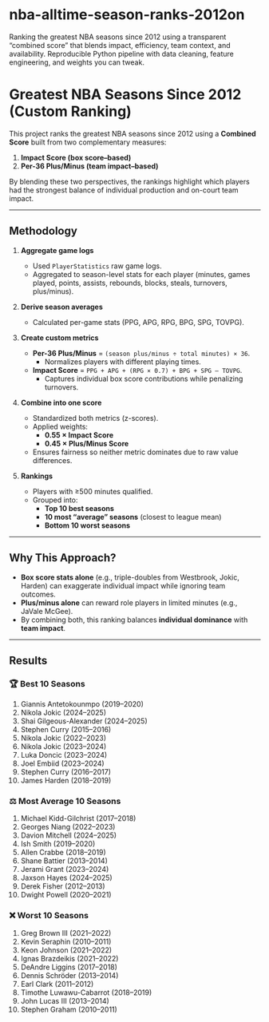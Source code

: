 # nba-alltime-season-ranks-2012on
Ranking the greatest NBA seasons since 2012 using a transparent “combined score” that blends impact, efficiency, team context, and availability. Reproducible Python pipeline with data cleaning, feature engineering, and weights you can tweak.

# Greatest NBA Seasons Since 2012 (Custom Ranking)

This project ranks the greatest NBA seasons since 2012 using a **Combined Score** built from two complementary measures:  
1. **Impact Score (box score–based)**  
2. **Per-36 Plus/Minus (team impact–based)**  

By blending these two perspectives, the rankings highlight which players had the strongest balance of individual production and on-court team impact.

---

## Methodology

1. **Aggregate game logs**  
   - Used `PlayerStatistics` raw game logs.  
   - Aggregated to season-level stats for each player (minutes, games played, points, assists, rebounds, blocks, steals, turnovers, plus/minus).  

2. **Derive season averages**  
   - Calculated per-game stats (PPG, APG, RPG, BPG, SPG, TOVPG).  

3. **Create custom metrics**  
   - **Per-36 Plus/Minus** = `(season plus/minus ÷ total minutes) × 36`.  
     - Normalizes players with different playing times.  
   - **Impact Score** = `PPG + APG + (RPG × 0.7) + BPG + SPG – TOVPG`.  
     - Captures individual box score contributions while penalizing turnovers.  

4. **Combine into one score**  
   - Standardized both metrics (z-scores).  
   - Applied weights:  
     - **0.55 × Impact Score**  
     - **0.45 × Plus/Minus Score**  
   - Ensures fairness so neither metric dominates due to raw value differences.  

5. **Rankings**  
   - Players with ≥500 minutes qualified.  
   - Grouped into:  
     - **Top 10 best seasons**  
     - **10 most “average” seasons** (closest to league mean)  
     - **Bottom 10 worst seasons**

---

## Why This Approach?

- **Box score stats alone** (e.g., triple-doubles from Westbrook, Jokic, Harden) can exaggerate individual impact while ignoring team outcomes.  
- **Plus/minus alone** can reward role players in limited minutes (e.g., JaVale McGee).  
- By combining both, this ranking balances **individual dominance** with **team impact**.  

---

## Results

### 🏆 Best 10 Seasons
1. Giannis Antetokounmpo (2019–2020)  
2. Nikola Jokic (2024–2025)  
3. Shai Gilgeous-Alexander (2024–2025)  
4. Stephen Curry (2015–2016)  
5. Nikola Jokic (2022–2023)  
6. Nikola Jokic (2023–2024)  
7. Luka Doncic (2023–2024)  
8. Joel Embiid (2023–2024)  
9. Stephen Curry (2016–2017)  
10. James Harden (2018–2019)  

### ⚖️ Most Average 10 Seasons
1. Michael Kidd-Gilchrist (2017–2018)  
2. Georges Niang (2022–2023)  
3. Davion Mitchell (2024–2025)  
4. Ish Smith (2019–2020)  
5. Allen Crabbe (2018–2019)  
6. Shane Battier (2013–2014)  
7. Jerami Grant (2023–2024)  
8. Jaxson Hayes (2024–2025)  
9. Derek Fisher (2012–2013)  
10. Dwight Powell (2020–2021)  

### ❌ Worst 10 Seasons
1. Greg Brown III (2021–2022)  
2. Kevin Seraphin (2010–2011)  
3. Keon Johnson (2021–2022)  
4. Ignas Brazdeikis (2021–2022)  
5. DeAndre Liggins (2017–2018)  
6. Dennis Schröder (2013–2014)  
7. Earl Clark (2011–2012)  
8. Timothe Luwawu-Cabarrot (2018–2019)  
9. John Lucas III (2013–2014)  
10. Stephen Graham (2010–2011)  
